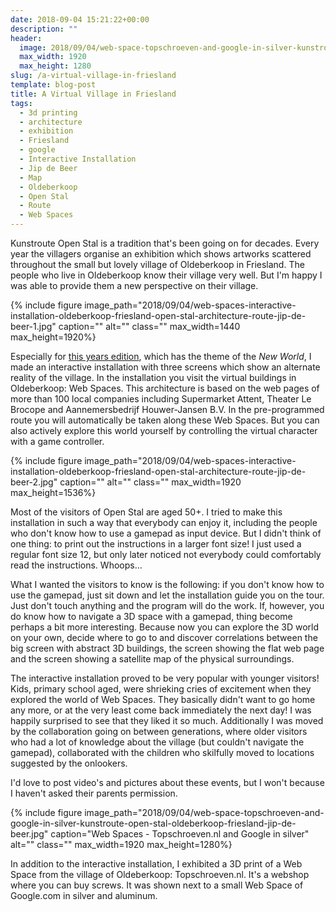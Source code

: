 ```yaml
---
date: 2018-09-04 15:21:22+00:00
description: ""
header:
  image: 2018/09/04/web-space-topschroeven-and-google-in-silver-kunstroute-open-stal-oldeberkoop-friesland-jip-de-beer.jpg
  max_width: 1920
  max_height: 1280
slug: /a-virtual-village-in-friesland
template: blog-post
title: A Virtual Village in Friesland
tags:
  - 3d printing
  - architecture
  - exhibition
  - Friesland
  - google
  - Interactive Installation
  - Jip de Beer
  - Map
  - Oldeberkoop
  - Open Stal
  - Route
  - Web Spaces
---
```


Kunstroute Open Stal is a tradition that's been going on for decades. Every year the villagers organise an exhibition which shows artworks scattered throughout the small but lovely village of Oldeberkoop in Friesland. The people who live in Oldeberkoop know their village very well. But I'm happy I was able to provide them a new perspective on their village.

{% include figure image_path="2018/09/04/web-spaces-interactive-installation-oldeberkoop-friesland-open-stal-architecture-route-jip-de-beer-1.jpg" caption="" alt="" class="" max_width=1440 max_height=1920%}

Especially for [this years edition](http://www.openstal.nl/kunstenaars_2018.html), which has the theme of the _New World_, I made an interactive installation with three screens which show an alternate reality of the village. In the installation you visit the virtual buildings in Oldeberkoop: Web Spaces. This architecture is based on the web pages of more than 100 local companies including Supermarket Attent, Theater Le Brocope and Aannemersbedrijf Houwer-Jansen B.V. In the pre-programmed route you will automatically be taken along these Web Spaces. But you can also actively explore this world yourself by controlling the virtual character with a game controller.

{% include figure image_path="2018/09/04/web-spaces-interactive-installation-oldeberkoop-friesland-open-stal-architecture-route-jip-de-beer-2.jpg" caption="" alt="" class="" max_width=1920 max_height=1536%}

Most of the visitors of Open Stal are aged 50+. I tried to make this installation in such a way that everybody can enjoy it, including the people who don't know how to use a gamepad as input device. But I didn't think of one thing: to print out the instructions in a larger font size! I just used a regular font size 12, but only later noticed not everybody could comfortably read the instructions. Whoops...

What I wanted the visitors to know is the following: if you don't know how to use the gamepad, just sit down and let the installation guide you on the tour. Just don't touch anything and the program will do the work. If, however, you do know how to navigate a 3D space with a gamepad, thing become perhaps a bit more interesting. Because now you can explore the 3D world on your own, decide where to go to and discover correlations between the big screen with abstract 3D buildings, the screen showing the flat web page and the screen showing a satellite map of the physical surroundings.

The interactive installation proved to be very popular with younger visitors! Kids, primary school aged, were shrieking cries of excitement when they explored the world of Web Spaces. They basically didn't want to go home any more, or at the very least come back immediately the next day! I was happily surprised to see that they liked it so much. Additionally I was moved by the collaboration going on between generations, where older visitors who had a lot of knowledge about the village (but couldn't navigate the gamepad), collaborated with the children who skilfully moved to locations suggested by the onlookers.

I'd love to post video's and pictures about these events, but I won't because I haven't asked their parents permission.

{% include figure image_path="2018/09/04/web-space-topschroeven-and-google-in-silver-kunstroute-open-stal-oldeberkoop-friesland-jip-de-beer.jpg" caption="Web Spaces - Topschroeven.nl and Google in silver" alt="" class="" max_width=1920 max_height=1280%}

In addition to the interactive installation, I exhibited a 3D print of a Web Space from the village of Oldeberkoop: Topschroeven.nl. It's a webshop where you can buy screws. It was shown next to a small Web Space of Google.com in silver and aluminum.
